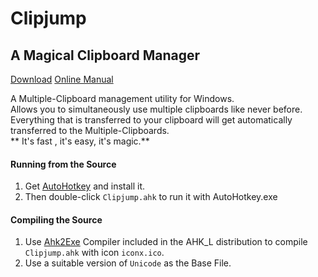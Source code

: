 # Clipjump
## A Magical Clipboard Manager

[Download](http://goo.gl/tUi4K)
[Online Manual](http://avi-win-tips.blogspot.com/2013/04/clipjump-online-guide.html)

A Multiple-Clipboard management utility for Windows.  
Allows you to simultaneously use multiple clipboards like never before.  
Everything that is transferred to your clipboard will get automatically transferred to the Multiple-Clipboards.  
** It's fast , it's easy, it's magic.**  
  

#### Running from the Source
1. Get [AutoHotkey](http://www.autohotkey.com) and install it.
2. Then double-click `Clipjump.ahk` to run it with AutoHotkey.exe

#### Compiling the Source
1. Use [Ahk2Exe](https://github.com/fincs/Ahk2Exe) Compiler included in the AHK_L distribution to compile `Clipjump.ahk` with icon `iconx.ico`.
2. Use a suitable version of `Unicode` as the Base File.
  
